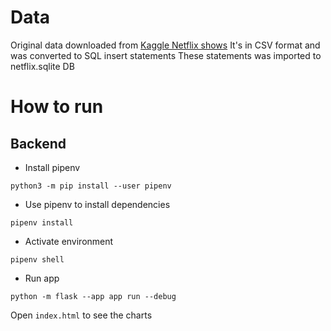 # Data

Original data downloaded from [Kaggle Netflix shows](https://www.kaggle.com/datasets/shivamb/netflix-shows)
It's in CSV format and was converted to SQL insert statements
These statements was imported to netflix.sqlite DB

# How to run 

## Backend

* Install pipenv
```
python3 -m pip install --user pipenv
```

* Use pipenv to install dependencies
```
pipenv install
```

* Activate environment 
```
pipenv shell
```

* Run app
```
python -m flask --app app run --debug
```

Open `index.html` to see the charts

